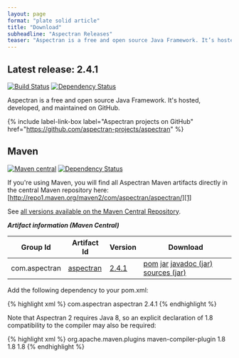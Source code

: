 ```yaml
---
layout: page
format: "plate solid article"
title: "Download"
subheadline: "Aspectran Releases"
teaser: "Aspectran is a free and open source Java Framework. It’s hosted, developed, and maintained on GitHub."
---
```


## Latest release: 2.4.1

[![Build Status](https://travis-ci.org/aspectran-projects/aspectran.svg)](https://travis-ci.org/aspectran/aspectran)
[![Dependency Status](https://www.versioneye.com/user/projects/56eec08e35630e0029dafca6/badge.svg?style=flat)](https://www.versioneye.com/user/projects/56eec08e35630e0029dafca6)

Aspectran is a free and open source Java Framework. It's hosted, developed, and maintained on GitHub.

{% include label-link-box label="Aspectran projects on GitHub" href="https://github.com/aspectran-projects/aspectran" %}

## Maven

[![Maven central](https://maven-badges.herokuapp.com/maven-central/com.aspectran/aspectran/badge.svg)](https://maven-badges.herokuapp.com/maven-central/com.aspectran/aspectran)
[![Dependency Status](https://www.versioneye.com/user/projects/56eec08e35630e0029dafca6/badge.svg?style=flat)](https://www.versioneye.com/user/projects/56eec08e35630e0029dafca6)

If you're using Maven, you will find all Aspectran Maven artifacts directly in the central Maven repository here: [http://repo1.maven.org/maven2/com/aspectran/aspectran/][1]

See [all versions available on the Maven Central Repository][2].

***Artifact information (Maven Central)***

| Group Id | Artifact Id | Version | Download |
|----------|-------------|---------|----------|
| com.aspectran | [aspectran][3] | [2.4.1][4] | [pom][5] [jar][6] [javadoc (jar)][7] [sources (jar)][8] |

Add the following dependency to your pom.xml:

{% highlight xml %}
<dependency>
  <groupId>com.aspectran</groupId>
  <artifactId>aspectran</artifactId>
  <version>2.4.1</version>
</dependency>
{% endhighlight %}

Note that Aspectran 2 requires Java 8, so an explicit declaration of 1.8 compatibility to the compiler may also be required:

{% highlight xml %}
<build>
  <plugins>
    <plugin>
      <groupId>org.apache.maven.plugins</groupId>
      <artifactId>maven-compiler-plugin</artifactId>
      <configuration>
        <compilerVersion>1.8</compilerVersion>
        <source>1.8</source>
        <target>1.8</target>
      </configuration>
    </plugin>
  </plugins>
</build>
{% endhighlight %}


[1]: http://repo1.maven.org/maven2/com/aspectran/aspectran/
[2]: http://search.maven.org/#search%7Cga%7C1%7Cg%3A%22com.aspectran%22
[3]: http://search.maven.org/#search|ga|1|a%3A%22aspectran%22
[4]: http://search.maven.org/#artifactdetails|com.aspectran|aspectran|2.4.1|jar
[5]: http://search.maven.org/remotecontent?filepath=com/aspectran/aspectran/2.4.1/aspectran-2.4.1.pom
[6]: http://search.maven.org/remotecontent?filepath=com/aspectran/aspectran/2.4.1/aspectran-2.4.1.jar
[7]: http://search.maven.org/remotecontent?filepath=com/aspectran/aspectran/2.4.1/aspectran-2.4.1-javadoc.jar
[8]: http://search.maven.org/remotecontent?filepath=com/aspectran/aspectran/2.4.1/aspectran-2.4.1-sources.jar
